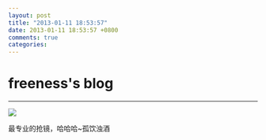 ```yaml
---
layout: post
title: "2013-01-11 18:53:57"
date: 2013-01-11 18:53:57 +0800
comments: true
categories: 
---
```


# freeness's blog

----------

![](http://okqmqrbgo.bkt.clouddn.com/201301111853571.jpg)

>
最专业的抢镜，哈哈哈~孤饮浊酒